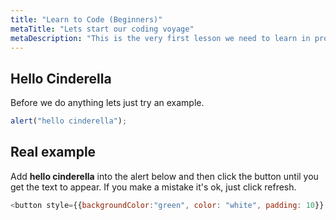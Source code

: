 ```yaml
---
title: "Learn to Code (Beginners)"
metaTitle: "Lets start our coding voyage"
metaDescription: "This is the very first lesson we need to learn in programming"
---
```


## Hello Cinderella

Before we do anything lets just try an example.
```javascript
alert("hello cinderella");
```


## Real example

Add **hello cinderella** into the alert below and then click the button until you get the text to appear. If you make a mistake it's ok, just click refresh.

```javascript react-live=true
<button style={{backgroundColor:"green", color: "white", padding: 10}} onClick={() => alert('')}>Try me</button>
```
